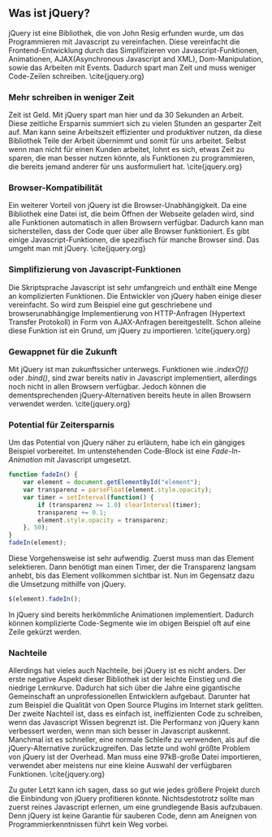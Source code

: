 ## Was ist jQuery?

jQuery ist eine Bibliothek, die von John Resig erfunden wurde, um das Programmieren mit Javascript zu vereinfachen. Diese vereinfacht die Frontend-Entwicklung durch das Simplifizieren von Javascript-Funktionen, Animationen, AJAX(Asynchronous Javascript and XML), Dom-Manipulation, sowie das Arbeiten mit Events. Dadurch spart man Zeit und muss weniger Code-Zeilen schreiben. \cite{jquery.org}

### Mehr schreiben in weniger Zeit

Zeit ist Geld. Mit jQuery spart man hier und da 30 Sekunden an Arbeit. Diese zeitliche Ersparnis summiert sich zu vielen Stunden an gesparter Zeit auf. Man kann seine Arbeitszeit effizienter und produktiver nutzen, da diese Bibliothek Teile der Arbeit übernimmt und somit für uns arbeitet. Selbst wenn man nicht für einen Kunden arbeitet, lohnt es sich, etwas Zeit zu sparen, die man besser nutzen könnte, als Funktionen zu programmieren, die bereits jemand anderer für uns ausformuliert hat. \cite{jquery.org}

### Browser-Kompatibilität

Ein weiterer Vorteil von jQuery ist die Browser-Unabhängigkeit. Da eine Bibliothek eine Datei ist, die beim Öffnen der Webseite geladen wird, sind alle Funktionen automatisch in allen Browsern verfügbar. Dadurch kann man sicherstellen, dass der Code quer über alle Browser funktioniert. Es gibt einige Javascript-Funktionen, die spezifisch für manche Browser sind. Das umgeht man mit jQuery. \cite{jquery.org}

### Simplifizierung von Javascript-Funktionen

Die Skriptsprache Javascript ist sehr umfangreich und enthält eine Menge an komplizierten Funktionen. Die Entwickler von jQuery haben einige dieser vereinfacht. So wird zum Beispiel eine gut geschriebene und browserunabhängige Implementierung von HTTP-Anfragen (Hypertext Transfer Protokoll) in Form von AJAX-Anfragen bereitgestellt. Schon alleine diese Funktion ist ein Grund, um jQuery zu importieren. \cite{jquery.org}

### Gewappnet für die Zukunft

Mit jQuery ist man zukunftssicher unterwegs. Funktionen wie _.indexOf()_ oder _.bind()_, sind zwar bereits nativ in Javascript implementiert, allerdings noch nicht in allen Browsern verfügbar. Jedoch können die dementsprechenden jQuery-Alternativen bereits heute in allen Browsern verwendet werden. \cite{jquery.org}

### Potential für Zeitersparnis

Um das Potential von jQuery näher zu erläutern, habe ich ein gängiges Beispiel vorbereitet. Im untenstehenden Code-Block ist eine _Fade-In-Animation_ mit Javascript umgesetzt.

```javascript
function fadeIn() {
	var element = document.getElementById("element");
	var transparenz = parseFloat(element.style.opacity);
	var timer = setInterval(function() {
		if (transparenz >= 1.0) clearInterval(timer);
		transparenz += 0.1;
		element.style.opacity = transparenz;
	}, 50);
}
fadeIn(element);
```

Diese Vorgehensweise ist sehr aufwendig. Zuerst muss man das Element selektieren. Dann benötigt man einen Timer, der die Transparenz langsam anhebt, bis das Element vollkommen sichtbar ist. Nun im Gegensatz dazu die Umsetzung mithilfe von jQuery.

```javascript
$(element).fadeIn();
```

In jQuery sind bereits herkömmliche Animationen implementiert. Dadurch können komplizierte Code-Segmente wie im obigen Beispiel oft auf eine Zeile gekürzt werden.

### Nachteile

Allerdings hat vieles auch Nachteile, bei jQuery ist es nicht anders. Der erste negative Aspekt dieser Bibliothek ist der leichte Einstieg und die niedrige Lernkurve. Dadurch hat sich über die Jahre eine gigantische Gemeinschaft an unprofessionellen Entwicklern aufgebaut. Darunter hat zum Beispiel die Qualität von Open Source Plugins im Internet stark gelitten. Der zweite Nachteil ist, dass es einfach ist, ineffizienten Code zu schreiben, wenn das Javascript Wissen begrenzt ist. Die Performanz von jQuery kann verbessert werden, wenn man sich besser in Javascript auskennt. Manchmal ist es schneller, eine normale Schleife zu verwenden, als auf die jQuery-Alternative zurückzugreifen. Das letzte und wohl größte Problem von jQuery ist der Overhead. Man muss eine 97kB-große Datei importieren, verwendet aber meistens nur eine kleine Auswahl der verfügbaren Funktionen. \cite{jquery.org}

Zu guter Letzt kann ich sagen, dass so gut wie jedes größere Projekt durch die Einbindung von jQuery profitieren könnte. Nichtsdestotrotz sollte man zuerst reines Javascript erlernen, um eine grundlegende Basis aufzubauen. Denn jQuery ist keine Garantie für sauberen Code, denn am Aneignen von Programmierkenntnissen führt kein Weg vorbei.
